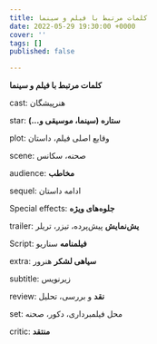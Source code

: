```yaml
---
title: کلمات مرتبط با فیلم و سینما
date: 2022-05-29 19:30:00 +0000
cover: ''
tags: []
published: false

---
```

**کلمات مرتبط با فیلم و سینما**

cast: هنرپیشگان

star: **ستاره (سینما، موسیقی و...)**

plot: وقایع اصلی فیلم، داستان

scene: صحنه، سکانس

audience: **مخاطب**

sequel: ادامه داستان

Special effects: **جلوه‌های ویژه**

trailer: **یش‌نمایش** پیش‌پرده، تیزر، تریلر

Script: **فیلمنامه** سناریو

extra: **سیاهی لشکر** هنرور

subtitle: زیرنویس

review: **نقد** و بررسی، تحلیل

set: محل فیلمبرداری، دکور، صحنه

critic: **منتقد**